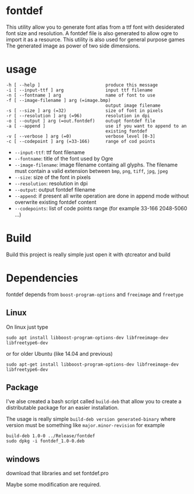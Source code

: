 # fontdef
This utility allow you to generate font atlas from a ttf font with
desiderated font size and resolution. 
A fontdef file is also generated to allow ogre to import it as a resource.
This utility is also used for general purpose games
The generated image as power of two side dimensions.

# usage

    -h [ --help ]                         produce this message
    -i [ --input-ttf ] arg                input ttf filename
    -n [ --fontname ] arg                 name of font to use
    -f [ --image-filename ] arg (=image.bmp)
                                          output image filename
    -s [ --size ] arg (=32)               size of font in pixels
    -r [ --resolution ] arg (=96)         resolution in dpi
    -o [ --output ] arg (=out.fontdef)    outupt fontdef file
    -a [ --append ]                       use if you want to append to an 
                                          existing fontdef
    -v [ --verbose ] arg (=0)             verbose level [0-3]
    -c [ --codepoint ] arg (=33-166)      range of cod points

* `--input-ttf`: ttf font filename
* `--fontname`: title of the font used by Ogre 
* `--image-filename`: image filename containg all glyphs. The filename must contain a valid extension between `bmp`, `png`, `tiff`, `jpg`, `jpeg`
* `--size`: size of the font in pixels
* `--resolution`: resolution in dpi
* `--output`: output fontdef filename
* `--append`: if present all write operation are done in append mode without overwrite existing fontdef content
* `--codepoints`: list of code points range (for example 33-166 2048-5060 ...)

# Build
Build this project is really simple just open it with qtcreator and build

# Dependencies 
fontdef depends from `boost-program-options` and `freeimage` and `freetype`

## Linux
On linux just type 

	sudo apt install libboost-program-options-dev libfreeimage-dev libfreetype6-dev

or for older Ubuntu (like 14.04 and previous)

	sudo apt-get install libboost-program-options-dev libfreeimage-dev libfreetype6-dev
	

## Package
I've alse created a bash script called `build-deb` that allow you to 
create a distributable package for an easier installation.

The usage is really simple `build-deb version generated-binary` where version
must be something like `major.minor-revision` for example 

	build-deb 1.0-0 ../Release/fontdef
	sudo dpkg -i fontdef_1.0-0.deb

## windows
download that libraries and set fontdef.pro 

Maybe some modification are required. 
